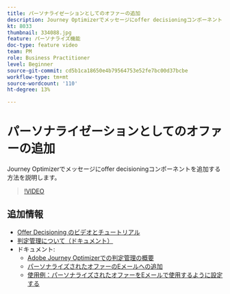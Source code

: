 ```yaml
---
title: パーソナライゼーションとしてのオファーの追加
description: Journey Optimizerでメッセージにoffer decisioningコンポーネントを追加する方法を説明します。
kt: 8033
thumbnail: 334088.jpg
feature: パーソナライズ機能
doc-type: feature video
team: PM
role: Business Practitioner
level: Beginner
source-git-commit: cd5b1ca18650e4b79564753e52fe7bc00d37bcbe
workflow-type: tm+mt
source-wordcount: '110'
ht-degree: 13%

---
```



# パーソナライゼーションとしてのオファーの追加

Journey Optimizerでメッセージにoffer decisioningコンポーネントを追加する方法を説明します。

>[!VIDEO](https://video.tv.adobe.com/v/334088?quality=12)

## 追加情報

* [Offer Decisioning のビデオとチュートリアル](https://experienceleague.adobe.com/docs/offer-decisioning-learn/tutorials/overview.html?lang=ja)
* [判定管理について（ドキュメント）](https://experienceleague.adobe.com/docs/journey-optimizer/using/offer-decisioniong/get-started/starting-offer-decisioning.html)
* ドキュメント:
   * [Adobe Journey Optimizerでの判定管理の概要](https://experienceleague.adobe.com/docs/journey-optimizer/using/offer-decisioniong/get-started/starting-offer-decisioning.html)
   * [パーソナライズされたオファーのEメールへの追加](https://experienceleague.adobe.com/docs/journey-optimizer/using/create-messages/deliver-personalized-offers.html)
   * [使用例：パーソナライズされたオファーをEメールで使用するように設定する](https://experienceleague.adobe.com/docs/journey-optimizer/using/offer-decisioniong/offers-e2e.html)
